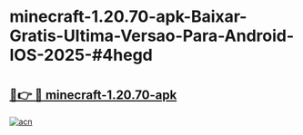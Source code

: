 # minecraft-1.20.70-apk-Baixar-Gratis-Ultima-Versao-Para-Android-IOS-2025-#4hegd

# <h2><a href="https://ainizakaria.my?title=minecraft-1.20.70-apk&ref=24M">🔗👉 🔴 minecraft-1.20.70-apk</a></h2>

[![acn](https://github.com/user-attachments/assets/0f9c940e-d8b0-45ae-aac7-cd30a18b3e1c)](https://ainizakaria.my?title=minecraft-1.20.70-apk&ref=24M)

